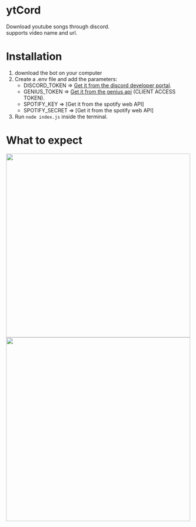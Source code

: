# ytCord
 Download youtube songs through discord.  
 supports video name and url.
 
# Installation
1. download the bot on your computer
2. Create a .env file and add the parameters:
   - DISCORD_TOKEN => [Get it from the discord developer portal](https://discord.com/developers/applications).
   - GENIUS_TOKEN => [Get it from the genius api](https://genius.com/api-clients) (CLIENT ACCESS TOKEN).
   - SPOTIFY_KEY => [Get it from the spotify web API]
   - SPOTIFY_SECRET => [Get it from the spotify web API]
3. Run `node index.js` inside the terminal.

# What to expect

<img class="image" width="500px" src="https://user-images.githubusercontent.com/90769470/196065990-fec6b876-cadf-4d04-a45c-f544c4fb305e.png">
<img class="image" width="500px" src="https://user-images.githubusercontent.com/90769470/196066085-4046aa30-0487-483e-ad82-e403967bad3e.png">

